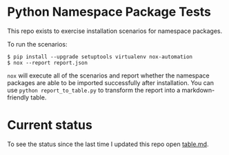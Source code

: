 # Python Namespace Package Tests

This repo exists to exercise installation scenarios for namespace packages.

To run the scenarios:

```
$ pip install --upgrade setuptools virtualenv nox-automation
$ nox --report report.json
```

`nox` will execute all of the scenarios and report whether the namespace
packages are able to be imported successfully after installation. You can
use `python report_to_table.py` to transform the report into a
markdown-friendly table.

# Current status

To see the status since the last time I updated this repo open [table.md](table.md).
